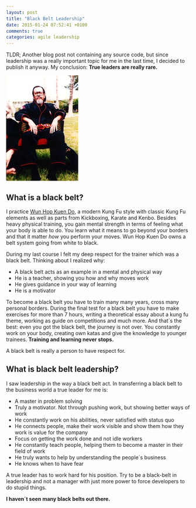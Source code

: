 ```yaml
---
layout: post
title: "Black Belt Leadership"
date: 2015-01-24 07:52:41 +0100
comments: true
categories: agile leadership
---
```

TLDR; Another blog post not containing any source code, but since leadership was a really important topic for me in the last time, I decided to publish it anyway. My conclusion: __True leaders are really rare.__

![Emperado](/images/emperado.jpg)

## What is a black belt?

I practice [Wun Hop Kuen Do][1], a modern Kung Fu style with classic Kung Fu elements as well as parts from Kickboxing, Karate and Kenbo. Besides heavy physical training, you gain mental strength in terms of feeling what your body is able to do. You learn what it means to go beyond your borders and that it matter _how_ you perform your moves. Wun Hop Kuen Do owns a belt system going from white to black.

During my last course I felt my deep respect for the trainer which was a black belt. Thinking about I realized why:

* A black belt acts as an example in a mental and physical way
* He is a teacher, showing you how and why moves work
* He gives guidance in your way of learning
* He is a motivator

To become a black belt you have to train many many years, cross many personal borders. During the final test for a black belt you have to make exercises for more than 7 hours, writing a theoretical essay about a kung fu theme, working as guide on competitions and much more. And that´s the best: even you got the black belt, the journey is not over. You constantly work on your body, creating own katas and give the knowledge to younger trainees. __Training and learning never stops.__

A black belt is really a person to have respect for.

## What is black belt leadership?

I saw leadership in the way a black belt act. In transferring a black belt to the business world a true leader for me is:

* A master in problem solving
* Truly a motivator. Not through pushing work, but showing better ways of work
* He constantly work on his abilities, never satisfied with status quo
* He connects people, make their work visible and show them how they work is value for the company
* Focus on getting the work done and not idle workers
* He constantly teach people, helping them to become a master in their field of work
* He truly wants to help by understanding the people´s business
* He knows when to have fear

A true leader has to work hard for his position. Try to be a black-belt in leadership and not a manager with just more power to force developers to do stupid things.

__I haven´t seen many black belts out there.__

[1]: http://en.wikipedia.org/wiki/Kajukenbo#Wun_Hop_Kuen_Do
